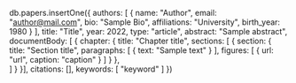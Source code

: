 db.papers.insertOne({ 
  authors: [ 
    { 
      name: "Author", 
      email: "author@mail.com",
      bio: "Sample Bio",
      affiliations: "University",
      birth_year: 1980
    }
  ],
  title: "Title",
  year: 2022,
  type: "article",
  abstract: "Sample abstract",
  documentBody: [
  {
    chapter: {
      title: "Chapter title",
      sections: [
        { section: {
            title: "Section title",
            paragraphs: [
              {
                text: "Sample text"
              }
            ],
            figures: [
              {
                url: "url",
                caption: "caption"
              }
            ]
          }
        },      
      ]
    }
  }],
  citations: [],
  keywords: [ "keyword" ]
})
